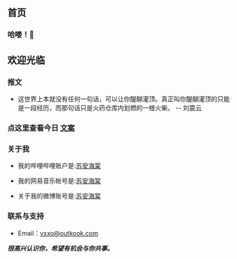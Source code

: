 ## 首页

###  哈喽！🌈
## 欢迎光临


### 推文

- 这世界上本就没有任何一句话，可以让你醍醐灌顶。真正叫你醍醐灌顶的只能是一段经历，而那句话只是火药仓库内划燃的一根火柴。 -- 刘震云

### 点这里查看今日 [文案](http://m.wufazhuce.com/one/)

### 关于我

- 我的哔哩哔哩账户是:[苏安海棠](https://b23.tv/yGoXBas)

- 我的网易音乐帐号是:[苏安海棠](https://y.music.163.com/m/user?id=1469851129&dlt=0846&app_version=8.9.20)

- 关于我的微博账号是:[苏安海棠](https://weibo.com/u/6515990299)





### 联系与支持

- Email：[vxxo@outkook.com](http://vxxo@outlook.com)


**_很高兴认识你，希望有机会与你共事。_**

